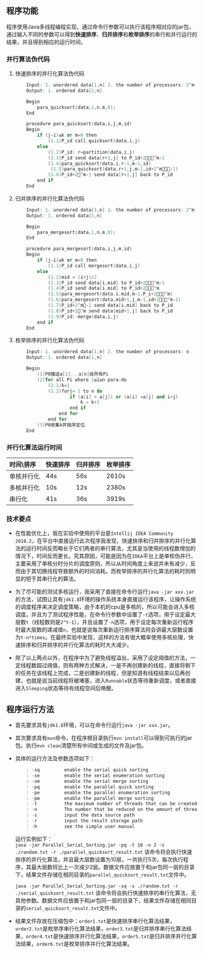 ## 程序功能

程序使用Java多线程编程实现，通过命令行参数可以执行该程序相对应的jar包，通过输入不同的参数可以得到**快速排序**、**归并排序**和**枚举排序**的串行和并行运行的结果，并且得到相应的运行时间。

### 并行算法伪代码

1. 快速排序的并行化算法伪代码

    ```cpp
        Input: 1. unordered data[1,n] 2. the number of processors: 2^m
        Output: 1. ordered data[1,n]

        Begin
            para_quicksort(data,1,n,m,0);
        End

        procedure para_quicksort(data,i,j,m,id)
        Begin
            if (j‐i)≤k or m=0 then
                (1.1)P_id call quicksort(data,i,j)
            else
                (1.2)P_id: r=partition(data,i,j)
                (1.3)P_id send data[r+1,j] to P_id+2􏰀􏰁􏰂^m‐1
                (1.4)para_quicksort(data,i,r‐1,m‐1,id)
                 (1.5)para_quicksort(data,r+1,j,m‐1,id+2^m􏰀􏰁􏰂‐1)
                (1.6)P_id+2􏰀^m‐1 send data[r+1,j] back to P_id
            end if
        End
    ```

2. 归并排序的并行化算法伪代码

    ```cpp
        Input: 1. unordered data[1,n] 2. the number of processors: 2^m
        Output: 1. ordered data[1,n]

        Begin
            para_mergesort(data,1,n,m,0);
        End

        procedure para_mergesort(data,i,j,m,id)
        Begin
            if (j‐i)≤k or m=0 then
                (1.1)P_id call mergesort(data,i,j)
            else
                (1.2)mid = (i+j)/2
                (1.3)P_id send data[i,mid] to P_id+2􏰀􏰁􏰂^m‐1
                (1.4)P_id send data[i,mid] to P_id+2􏰀􏰁􏰂^m
                (1.5)para_mergesort(data,i,mid,m‐1,P_i+2􏰀􏰁􏰂^m)
                (1.6)para_mergesort(data,mid+1,j,m‐1,id+2􏰀􏰁􏰂^m‐1)
                (1.7)P_id+2^m􏰀‐1 send data[i,mid] back to P_id
                (1.8)P_id+2􏰀^m send data[mid+1,j] back to P_id
                (1.9)P_id: merge(data,i,j)
            end if
        End
    ```

3. 枚举排序的并行化算法伪代码

    ```cpp
        Input: 1. unordered data[1,n] 2. the number of processors: n
        Output: 1. ordered data[1,n]

        Begin
            (1)P0播送a[1]...a[n]给所有Pi 
            (2)for all Pi where 1≤i≤n para‐do 
                (2.1)k=1
                (2.2)forj= 1 to n do
                        if (a[i] > a[j]) or (a[i] =a[j] and i>j)
                            k = k+1
                        end if
                    end for
                end for
            (3)P0收集k并按序定位
        End
    ```

### 并行化算法运行时间

<center>

| 时间\排序 | 快速排序 | 归并排序  | 枚举排序 |
| :---- | :------------ | :-------------- | :-----|
| 单核并行化 | 44s      | 56s | 2610s |
| 多核并行化 | 10s      | 12s | 2380s |
| 串行化 | 41s      | 36s        |   3919s |

</center>

### 技术要点

- 在性能优化上，我在实验中使用的平台是``Intellij IDEA Community 2018.2``，在平台中直接运行此次程序我发现，快速排序和归并排序的并行化算法的运行时间反而略长于它们两者的串行算法，尤其是当使用的线程数增加的情况下，时间反而更长。究其原因，可能是因为在``IDEA``平台上是单核伪并行，主要采用了单核分时分片的调度原则，所以从时间角度上来说并未有减少，反而由于其切换线程导致额外的时间消耗。而枚举排序的并行化算法的耗时则明显的短于其串行化的算法。

- 为了尽可能的测试多核运行，我采用了直接在命令行运行``java -jar xxx.jar``的方法，试图让具有``jdk1.8``环境的操作系统本身直接运行该程序，让操作系统的调度程序来决定调度策略，由于本机的cpu是多核的，所以可能会进入多核调度。并且为了测试程序性能，在命令行参数中设置了``-t``选项，用于设定最大层数``t``（线程数则是``2^t-1``），并且设置了``-n``选项，用于设定每次重新运行程序时最大层数的递减值``n``，也就是说每次重新运行排序算法将会讲最大层数设置为``t-n*times``。在最终实验中发现，这样的方法有很大概率使用多核处理，快速排序和归并排序的并行化算法的耗时大大减少。

- 除了以上两点以外，在程序中为了避免线程溢出，采用了设定阈值的方法，一定线程数超过阈值，则有两种方式解决，一是不再创建新的线程，直接将剩下的任务在该线程上完成，二是创建新的线程，但是知道有线程结束以后再创建，也就是说当前线程将被堵塞，进入``Runnable``状态等待重新调度，或者直接进入``Sleeping``状态等待有线程空间后唤醒。

## 程序运行方法

- 首先要求具有``jdk1.8``环境，可以在命令行运行``java -jar xxx.jar``。

- 其次要求具有``mvn``命令，在程序根目录执行``mvn install``可以得到可执行的jar包。执行``mvn clean``清楚所有中间或生成的文件及jar包。

- 具体的运行方法及参数选项如下：

    ```cpp
        : -sq         enable the serial quick sorting
        : -se         enable the serial enumeration sorting
        : -sm         enable the serial merge sorting
        : -pq         enable the parallel quick sorting
        : -pe         enable the parallel enumeration sorting
        : -pm         enable the parallel merge sorting
        : -t          the maximum number of threads that can be created
        : -n          The number that be reduced on the amount of threads every time
        : -s          input the data source path
        : -r          input the result storage path
        : -h          see the simple user manual
    ```
    
    运行实例如下：  
    ``java -jar Parallel_Serial_Sorting.jar -pq -t 10 -n 2 -s ./random.txt -r ./parallel_quicksort_result.txt`` 该命令将会执行快速排序的并行化算法，并且最大层数设置为10层，一共执行5次，每次执行程序，其最大层数将比上一次减少2层。数据文件应放置于和jar包同一层的目录下，结果文件存储在相同目录的``parallel_quicksort_result.txt``文件中。  

    ``java -jar Parallel_Serial_Sorting.jar -sq -s ./random.txt -r ./serial_quicksort_result.txt`` 该命令将会执行快速排序的串行化算法，无其他参数。数据文件应放置于和jar包同一层的目录下，结果文件存储在相同目录的``serial_quicksort_result.txt``文件中。

- 结果文件存放在压缩包中：``order1.txt``是快速排序串行化算法结果，``order2.txt``是枚举序串行化算法结果，``order3.txt``是归并排序串行化算法结果，``order4.txt``是快速排序并行化算法结果，``order5.txt``是归并排序并行化算法结果，``order6.txt``是枚举排序并行化算法结果。

